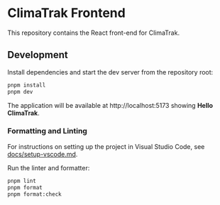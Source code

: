 # ClimaTrak Frontend

This repository contains the React front-end for ClimaTrak.

## Development

Install dependencies and start the dev server from the repository root:

```bash
pnpm install
pnpm dev
```

The application will be available at http://localhost:5173 showing **Hello ClimaTrak**.

### Formatting and Linting

For instructions on setting up the project in Visual Studio Code, see [docs/setup-vscode.md](docs/setup-vscode.md).


Run the linter and formatter:

```bash
pnpm lint
pnpm format
pnpm format:check
```

